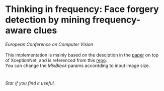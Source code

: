 # Thinking in frequency: Face forgery detection by mining frequency-aware clues
*European Conference on Computer Vision* <br /> 
<br />
This implementation is mainly based on the desciption in the [paper](https://www.ecva.net/papers/eccv_2020/papers_ECCV/papers/123570086.pdf) on top of XceptionNet, and is referenced from this [repo](https://github.com/yyk-wew/F3Net). <br />
You can change the *MixBlock* params accordding to input image size.
<br />
#
*Star if you find it useful.*
